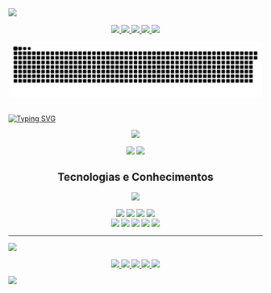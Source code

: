 <img src="https://capsule-render.vercel.app/api?type=waving&color=0:0bffff,100:6047FF&height=75" />
<p align="center">
  <a href="https://mailto:h3nrygoncalves@gmail.com">
    <img src="https://img.shields.io/badge/Gmail-D14836?style=for-the-badge&logo=gmail&logoColor=white" />
  </a>
<!--   <a href="https://www.instagram.com/henry_dbk">
    <img src="https://img.shields.io/badge/Instagram-E4405F?style=for-the-badge&logo=instagram&logoColor=white" />
  </a> -->
  <a href="https://wa.me/5511944556632">
    <img src="https://img.shields.io/badge/WhatsApp-25D366?style=for-the-badge&logo=whatsapp&logoColor=white" />
  </a>
  <a href="https://www.linkedin.com/in/henry-gonçalves-69168b337">
    <img src="https://img.shields.io/badge/LinkedIn-0A66C2?style=for-the-badge&logo=linkedin&logoColor=white" />
  </a>
  <a href="https://replit.com/@octanebt">
    <img src="https://img.shields.io/badge/replit-667881?style=for-the-badge&logo=replit&logoColor=orange" />
  </a>
  <a href="https://roadmap.sh/u/henrydbk">
    <img src="https://img.shields.io/badge/Roadmap-000000?style=for-the-badge&logo=roadmap.sh&logoColor=white" />
  </a>
</p>

<picture>
  <source
    media="(prefers-color-scheme: dark)"
    srcset="https://raw.githubusercontent.com/henrygoncalvess/henrygoncalvess/output/github-contribution-grid-snake-dark.svg"
  />
  <source
    media="(prefers-color-scheme: light)"
    srcset="https://raw.githubusercontent.com/henrygoncalvess/henrygoncalvess/output/github-contribution-grid-snake.svg"
  />
  <img
    alt="github contribution grid snake animation"
    src="https://raw.githubusercontent.com/henrygoncalvess/henrygoncalvess/output/github-contribution-grid-snake-dark.svg"
  />
</picture>

<br>
<br>

[![Typing SVG](https://readme-typing-svg.demolab.com/?lines=Henry+Gonçalves;Desenvolvedor+Back-End&center=true&vCenter=true&size=75&width=1050&color=0befff&font=VT323&duration=3000)](https://github.com/henrygoncalvess)

<p align="center">
  <img src="https://streak-stats.demolab.com?user=henrygoncalvess&locale=pt_BR&date_format=M%20j%5B%2C%20Y%5D&card_width=815&border=0BFFEF&ring=00FFD5&fire=00FFD5&sideNums=FFFFFF&currStreakNum=EBEBEB&currStreakLabel=00FFD5&dates=0000007C&background=45%2C0BFFEF%2C6047FF"/>
</p>

<p align="center">
  <img height=170 src="https://github-readme-stats.vercel.app/api?username=henrygoncalvess&include_all_commits=true&custom_title=Github%20Status%20-%20Henry%20Gonçalves&hide=issues,commits&show=prs_merged&show_icons=true&locale=pt-br&title_color=ffffff&text_color=fffffa&icon_color=002582&ring_color=00FFD5&border_color=0BFFEF&bg_color=35,0befff,6047FF&line_height=30&number_format=long&rank_icon=github"/>
  <img height=170 src="https://github-readme-stats.vercel.app/api/top-langs/?username=henrygoncalvess&langs_count=6&title_color=ffffff&text_color=fffffa&border_color=0BFFEF&bg_color=35,0befff,6047FF&locale=pt-br&card_width=320&layout=compact&size_weight=0.1&count_weight=0.1"/>
</p>

<h2 align=center>Tecnologias e Conhecimentos</h2>

<p align="center">
  <img src="https://skillicons.dev/icons?i=npm,redis,replit,git,html,postman,js,mongodb,nodejs,regex,vscode,powershell,typescript,css,bash,express,mysql,md&perline=9" />
<!--  linux, debian -->
</p>

<p align="center">
  <span><img src="https://img.shields.io/badge/Paradigma orientado a objeto (POO)-000000?style=flat-square"></span>
  <span><img src="https://img.shields.io/badge/ACID-000000?style=flat-square"></span>
  <span><img src="https://img.shields.io/badge/Programação Síncrona e Assíncrona-000000?style=flat-square"></span>
  <span><img src="https://img.shields.io/badge/Autenticação & Autorização-000000?style=flat-square"></span>
  <br>
  <span><img src="https://img.shields.io/badge/Estrutura de dados & Algoritmos-000000?style=flat-square"></span>
  <span><img src="https://img.shields.io/badge/UML-000000?style=flat-square"></span>
  <span><img src="https://img.shields.io/badge/Mermaid.js-000000?style=flat-square"></span>
  <span><img src="https://img.shields.io/badge/caching-000000?style=flat-square"></span>
  <span><img src="https://img.shields.io/badge/MVC-000000?style=flat-square"></span>
</p>

---

<img src="https://capsule-render.vercel.app/api?type=venom&height=155&text=Conhecimentos%20em%20prática&fontColor=ffffff&fontSize=27&stroke=000000&color=0:0befff,100:6047FF" />

<p align="center">
  <a href="https://github.com/henrygoncalvess/CRUD_MySQL">
    <img src="https://github-readme-stats.vercel.app/api/pin/?username=henrygoncalvess&repo=CRUD_MySQL&title_color=1cddff&text_color=ffffff&border_color=0BFFEF&bg_color=004666&icon_color=ffffff&description_lines_count=3"/>
  </a>
  <a href="https://github.com/henrygoncalvess/Authentications">
    <img src="https://github-readme-stats.vercel.app/api/pin/?username=henrygoncalvess&repo=Authentications&title_color=1cddff&text_color=ffffff&border_color=0BFFEF&bg_color=004666&icon_color=ffffff&description_lines_count=3"/>
  </a>
  <a href="https://github.com/henrygoncalvess/Powershell">
    <img src="https://github-readme-stats.vercel.app/api/pin/?username=henrygoncalvess&repo=Powershell&title_color=1cddff&text_color=ffffff&border_color=0BFFEF&bg_color=004666&icon_color=ffffff&description_lines_count=3"/>
  </a>
  <a href="https://github.com/henrygoncalvess/Caching">
    <img src="https://github-readme-stats.vercel.app/api/pin/?username=henrygoncalvess&repo=Caching&title_color=1cddff&text_color=ffffff&border_color=0BFFEF&bg_color=004666&icon_color=ffffff&description_lines_count=3"/>
  </a>
  <a href="https://github.com/henrygoncalvess/API_RESTful">
    <img src="https://github-readme-stats.vercel.app/api/pin/?username=henrygoncalvess&repo=API_RESTful&title_color=1cddff&text_color=ffffff&border_color=0BFFEF&bg_color=004666&icon_color=ffffff&description_lines_count=3"/>
  </a>
</p>
<img src="https://capsule-render.vercel.app/api?type=waving&color=0:0bffff,100:6047FF&section=footer&height=75" />
